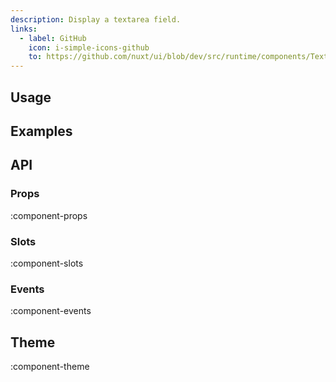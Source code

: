 ```yaml
---
description: Display a textarea field.
links:
  - label: GitHub
    icon: i-simple-icons-github
    to: https://github.com/nuxt/ui/blob/dev/src/runtime/components/Textarea.vue
---
```


## Usage

## Examples

## API

### Props

:component-props

### Slots

:component-slots

### Events

:component-events

## Theme

:component-theme
